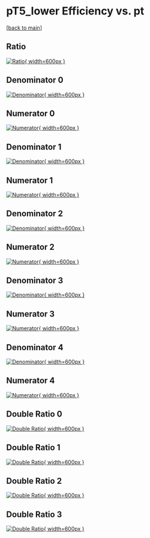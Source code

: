 # pT5_lower Efficiency vs. pt

[[back to main](./)]



## Ratio

[![Ratio](../mtv/var/pT5_lower_xtr_13_0_eff_pt.png){ width=600px }](../mtv/var/pT5_lower_xtr_13_0_eff_pt.pdf)

## Denominator 0

[![Denominator](../mtv/den/pT5_lower_xtr_13_0_eff_pt_den0.png){ width=600px }](../mtv/den/pT5_lower_xtr_13_0_eff_pt_den0.pdf)

## Numerator 0

[![Numerator](../mtv/num/pT5_lower_xtr_13_0_eff_pt_num0.png){ width=600px }](../mtv/num/pT5_lower_xtr_13_0_eff_pt_num0.pdf)

## Denominator 1

[![Denominator](../mtv/den/pT5_lower_xtr_13_0_eff_pt_den1.png){ width=600px }](../mtv/den/pT5_lower_xtr_13_0_eff_pt_den1.pdf)

## Numerator 1

[![Numerator](../mtv/num/pT5_lower_xtr_13_0_eff_pt_num1.png){ width=600px }](../mtv/num/pT5_lower_xtr_13_0_eff_pt_num1.pdf)

## Denominator 2

[![Denominator](../mtv/den/pT5_lower_xtr_13_0_eff_pt_den2.png){ width=600px }](../mtv/den/pT5_lower_xtr_13_0_eff_pt_den2.pdf)

## Numerator 2

[![Numerator](../mtv/num/pT5_lower_xtr_13_0_eff_pt_num2.png){ width=600px }](../mtv/num/pT5_lower_xtr_13_0_eff_pt_num2.pdf)

## Denominator 3

[![Denominator](../mtv/den/pT5_lower_xtr_13_0_eff_pt_den3.png){ width=600px }](../mtv/den/pT5_lower_xtr_13_0_eff_pt_den3.pdf)

## Numerator 3

[![Numerator](../mtv/num/pT5_lower_xtr_13_0_eff_pt_num3.png){ width=600px }](../mtv/num/pT5_lower_xtr_13_0_eff_pt_num3.pdf)

## Denominator 4

[![Denominator](../mtv/den/pT5_lower_xtr_13_0_eff_pt_den4.png){ width=600px }](../mtv/den/pT5_lower_xtr_13_0_eff_pt_den4.pdf)

## Numerator 4

[![Numerator](../mtv/num/pT5_lower_xtr_13_0_eff_pt_num4.png){ width=600px }](../mtv/num/pT5_lower_xtr_13_0_eff_pt_num4.pdf)

## Double Ratio 0

[![Double Ratio](../mtv/ratio/pT5_lower_xtr_13_0_eff_pt_ratio0.png){ width=600px }](../mtv/ratio/pT5_lower_xtr_13_0_eff_pt_ratio0.pdf)

## Double Ratio 1

[![Double Ratio](../mtv/ratio/pT5_lower_xtr_13_0_eff_pt_ratio1.png){ width=600px }](../mtv/ratio/pT5_lower_xtr_13_0_eff_pt_ratio1.pdf)

## Double Ratio 2

[![Double Ratio](../mtv/ratio/pT5_lower_xtr_13_0_eff_pt_ratio2.png){ width=600px }](../mtv/ratio/pT5_lower_xtr_13_0_eff_pt_ratio2.pdf)

## Double Ratio 3

[![Double Ratio](../mtv/ratio/pT5_lower_xtr_13_0_eff_pt_ratio3.png){ width=600px }](../mtv/ratio/pT5_lower_xtr_13_0_eff_pt_ratio3.pdf)

